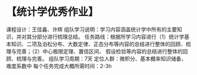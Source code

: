# 【统计学优秀作业】
课程设计：王佳鑫、许辉
组队学习说明：学习内容涵盖统计学中所有的主要知识，并对其分部分进行梳理总结。
任务路线：根据所学习内容进行（1）统计学基本知识、二项及泊松分布、大数定律、正态分布等内容的总结进行整体的回顾、梳理与完善；（2）中心极限定理、置信区间、 假设检验等内容的总结进行整体的回顾、梳理与完善。
组队学习周期：7天
定位人群：微积分、基本概率知识储备，难度系数中
每个任务完成大概所需时间：2-3h